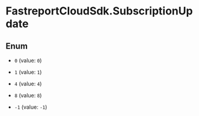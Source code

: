 # FastreportCloudSdk.SubscriptionUpdate

## Enum


* `0` (value: `0`)

* `1` (value: `1`)

* `4` (value: `4`)

* `8` (value: `8`)

* `-1` (value: `-1`)


